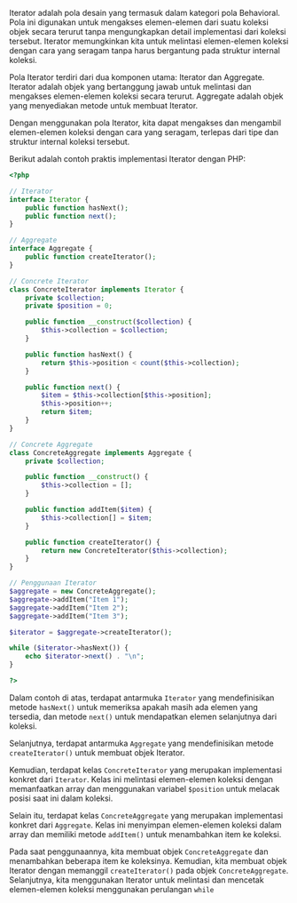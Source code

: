 Iterator adalah pola desain yang termasuk dalam kategori pola Behavioral. Pola ini digunakan untuk mengakses elemen-elemen dari suatu koleksi objek secara terurut tanpa mengungkapkan detail implementasi dari koleksi tersebut. Iterator memungkinkan kita untuk melintasi elemen-elemen koleksi dengan cara yang seragam tanpa harus bergantung pada struktur internal koleksi.

Pola Iterator terdiri dari dua komponen utama: Iterator dan Aggregate. Iterator adalah objek yang bertanggung jawab untuk melintasi dan mengakses elemen-elemen koleksi secara terurut. Aggregate adalah objek yang menyediakan metode untuk membuat Iterator.

Dengan menggunakan pola Iterator, kita dapat mengakses dan mengambil elemen-elemen koleksi dengan cara yang seragam, terlepas dari tipe dan struktur internal koleksi tersebut.

Berikut adalah contoh praktis implementasi Iterator dengan PHP:

```php
<?php

// Iterator
interface Iterator {
    public function hasNext();
    public function next();
}

// Aggregate
interface Aggregate {
    public function createIterator();
}

// Concrete Iterator
class ConcreteIterator implements Iterator {
    private $collection;
    private $position = 0;

    public function __construct($collection) {
        $this->collection = $collection;
    }

    public function hasNext() {
        return $this->position < count($this->collection);
    }

    public function next() {
        $item = $this->collection[$this->position];
        $this->position++;
        return $item;
    }
}

// Concrete Aggregate
class ConcreteAggregate implements Aggregate {
    private $collection;

    public function __construct() {
        $this->collection = [];
    }

    public function addItem($item) {
        $this->collection[] = $item;
    }

    public function createIterator() {
        return new ConcreteIterator($this->collection);
    }
}

// Penggunaan Iterator
$aggregate = new ConcreteAggregate();
$aggregate->addItem("Item 1");
$aggregate->addItem("Item 2");
$aggregate->addItem("Item 3");

$iterator = $aggregate->createIterator();

while ($iterator->hasNext()) {
    echo $iterator->next() . "\n";
}

?>
```

Dalam contoh di atas, terdapat antarmuka `Iterator` yang mendefinisikan metode `hasNext()` untuk memeriksa apakah masih ada elemen yang tersedia, dan metode `next()` untuk mendapatkan elemen selanjutnya dari koleksi.

Selanjutnya, terdapat antarmuka `Aggregate` yang mendefinisikan metode `createIterator()` untuk membuat objek Iterator.

Kemudian, terdapat kelas `ConcreteIterator` yang merupakan implementasi konkret dari `Iterator`. Kelas ini melintasi elemen-elemen koleksi dengan memanfaatkan array dan menggunakan variabel `$position` untuk melacak posisi saat ini dalam koleksi.

Selain itu, terdapat kelas `ConcreteAggregate` yang merupakan implementasi konkret dari `Aggregate`. Kelas ini menyimpan elemen-elemen koleksi dalam array dan memiliki metode `addItem()` untuk menambahkan item ke koleksi.

Pada saat penggunaannya, kita membuat objek `ConcreteAggregate` dan menambahkan beberapa item ke koleksinya. Kemudian, kita membuat objek Iterator dengan memanggil `createIterator()` pada objek `ConcreteAggregate`. Selanjutnya, kita menggunakan Iterator untuk melintasi dan mencetak elemen-elemen koleksi menggunakan perulangan `while`